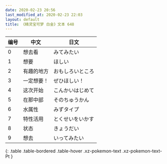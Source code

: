 ```yaml
---
date: 2020-02-23 20:56
last_modified_at: 2020-02-23 22:03
layout: default
title: 《精灵宝可梦 白金》文本 648
---
```

| 编号 | 中文 | 日文 |
| ---- | ---- | ---- |
| 0 | 想去看 | みてみたい |
| 1 | 想要 | ほしい |
| 2 | 有趣的地方 | おもしろいところ |
| 3 | 一定想要！ | ぜひほしい！ |
| 4 | 这次开始 | こんかいはじめて |
| 5 | 在那中部 | そのちゅうかん |
| 6 | 水属性 | みずタイプ |
| 7 | 特性活用 | とくせいをいかす |
| 8 | 状态 | きょうだい |
| 9 | 想去 | いってみたい |
{: .table .table-bordered .table-hover .xz-pokemon-text .xz-pokemon-text-Pt }